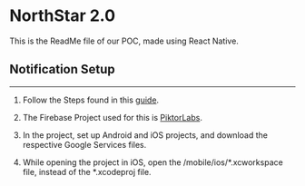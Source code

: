 # NorthStar 2.0

This is the ReadMe file of our POC, made using React Native.


## Notification Setup
-----

1. Follow the Steps found in this [guide](https://medium.com/@anum.amin/react-native-integrating-push-notifications-using-fcm-349fff071591).

2. The Firebase Project used for this is [PiktorLabs](https://console.firebase.google.com/u/0/project/piktorwhatsapp/overview).

3. In the project, set up Android and iOS projects, and download the respective Google Services files.

4. While opening the project in iOS, open the /mobile/ios/*.xcworkspace file, instead of the *.xcodeproj file.
